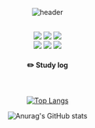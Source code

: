 <div align="center"> 

![header](https://capsule-render.vercel.app/api?type=cylinder&color=000000&height=150&section=header&text='Hello%20World!'&fontColor=ffffff&fontSize=70&animation=fadeIn&fontAlignY=55&desc=%20&descAlignY=62&descAlign=62)
  
 <br/>

<img src="https://img.shields.io/badge/JavaScript-F7DF1E?style=for-the-badge&logo=JavaScript&logoColor=white">
<img src="https://img.shields.io/badge/HTML5-E34F26?style=for-the-badge&logo=HTML5&logoColor=white">
<img src="https://img.shields.io/badge/CSS3-1572B6?style=for-the-badge&logo=CSS3&logoColor=white"> <br>
<img src="https://img.shields.io/badge/React-20232A?style=for-the-badge&logo=React&logoColor=#61DAFB">
<img src="https://img.shields.io/badge/Flutter-4479A1?style=for-the-badge&logo=Flutter&logoColor=white">
<img src="https://img.shields.io/badge/Dart-4479A1?style=for-the-badge&logo=Dart&logoColor=white">
 
   <br/>
 
#### :pencil2: Study log
 
  <br/>
  
[![Top Langs](https://github-readme-stats.vercel.app/api/top-langs/?username=dnwls7738&layout=compact)](https://github.com/anuraghazra/github-readme-stats)
  
![Anurag's GitHub stats](https://github-readme-stats.vercel.app/api?username=dnwls7738&show_icons=true&theme=radical)
  
</div>
